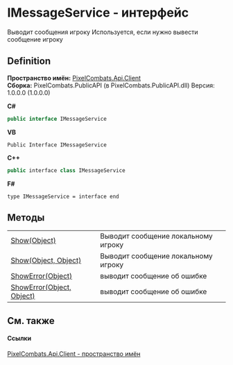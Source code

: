 # IMessageService - интерфейс


Выводит сообщения игроку 
Используется, если нужно вывести сообщение игроку




## Definition
**Пространство имён:** <a href="0bc5bced-b862-6ec1-859b-5f3a1a1a4e37">PixelCombats.Api.Client</a>  
**Сборка:** PixelCombats.PublicAPI (в PixelCombats.PublicAPI.dll) Версия: 1.0.0.0 (1.0.0.0)

**C#**
``` C#
public interface IMessageService
```
**VB**
``` VB
Public Interface IMessageService
```
**C++**
``` C++
public interface class IMessageService
```
**F#**
``` F#
type IMessageService = interface end
```



## Методы
<table>
<tr>
<td><a href="86b340a7-2e37-5a39-368c-7de5b0bf300f">Show(Object)</a></td>
<td>Выводит сообщение локальному игроку</td></tr>
<tr>
<td><a href="c74fc0c3-d4d7-949d-2b5c-bf0c06cdee9e">Show(Object, Object)</a></td>
<td>Выводит сообщение локальному игроку</td></tr>
<tr>
<td><a href="b3d9e26b-6412-861a-9f19-df8de8cb94c7">ShowError(Object)</a></td>
<td>выводит сообщение об ошибке</td></tr>
<tr>
<td><a href="fb500661-50d6-1a5d-e415-8494bfda5e5d">ShowError(Object, Object)</a></td>
<td>выводит сообщение об ошибке</td></tr>
</table>

## См. также


#### Ссылки
<a href="0bc5bced-b862-6ec1-859b-5f3a1a1a4e37">PixelCombats.Api.Client - пространство имён</a>  
